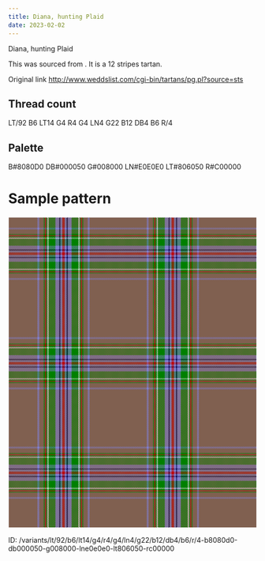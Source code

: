 ```yaml
---
title: Diana, hunting Plaid
date: 2023-02-02
---
```

Diana, hunting Plaid

This was sourced from <no value>.  It is a 12 stripes tartan.

Original link http://www.weddslist.com/cgi-bin/tartans/pg.pl?source=sts

## Thread count
LT/92 B6 LT14 G4 R4 G4 LN4 G22 B12 DB4 B6 R/4

## Palette
B#8080D0 DB#000050 G#008000 LN#E0E0E0 LT#806050 R#C00000

# Sample pattern

![Tartan detail](tartan.png "LT/92 B6 LT14 G4 R4 G4 LN4 G22 B12 DB4 B6 R/4 tartan")

ID: /variants/lt/92/b6/lt14/g4/r4/g4/ln4/g22/b12/db4/b6/r/4-b8080d0-db000050-g008000-lne0e0e0-lt806050-rc00000